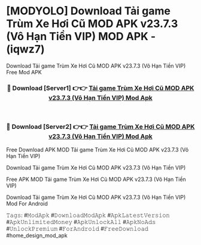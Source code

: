 # [MODYOLO] Download Tải game Trùm Xe Hơi Cũ MOD APK v23.7.3 (Vô Hạn Tiền VIP) MOD APK - (iqwz7)
Download Tải game Trùm Xe Hơi Cũ MOD APK v23.7.3 (Vô Hạn Tiền VIP) Free Mod APK

<div align="center">
<h3>🔴 Download [Server1] 👉👉 <a href="https://apk-comot.site?title=Tải_game_Trùm_Xe_Hơi_Cũ_MOD_APK_v23.7.3_(Vô_Hạn_Tiền_VIP)">Tải game Trùm Xe Hơi Cũ MOD APK v23.7.3 (Vô Hạn Tiền VIP) Mod Apk</a></h3><br>

<h3>🔴 Download [Server2] 👉👉 <a href="https://apk-comot.site?title=Tải_game_Trùm_Xe_Hơi_Cũ_MOD_APK_v23.7.3_(Vô_Hạn_Tiền_VIP)">Tải game Trùm Xe Hơi Cũ MOD APK v23.7.3 (Vô Hạn Tiền VIP) Mod Apk</a></h3>
</div>


Free Download APK MOD Tải game Trùm Xe Hơi Cũ MOD APK v23.7.3 (Vô Hạn Tiền VIP)

Download Tải game Trùm Xe Hơi Cũ MOD APK v23.7.3 (Vô Hạn Tiền VIP) 

Free APK MOD Tải game Trùm Xe Hơi Cũ MOD APK v23.7.3 (Vô Hạn Tiền VIP) 

Download Tải game Trùm Xe Hơi Cũ MOD APK v23.7.3 (Vô Hạn Tiền VIP) Mod For Android

𝚃𝚊𝚐𝚜: #𝙼𝚘𝚍𝙰𝚙𝚔 #𝙳𝚘𝚠𝚗𝚕𝚘𝚊𝚍𝙼𝚘𝚍𝙰𝚙𝚔 #𝙰𝚙𝚔𝙻𝚊𝚝𝚎𝚜𝚝𝚅𝚎𝚛𝚜𝚒𝚘𝚗 #𝙰𝚙𝚔𝚄𝚗𝚕𝚒𝚖𝚒𝚝𝚎𝚍𝙼𝚘𝚗𝚎𝚢 #𝙰𝚙𝚔𝚄𝚗𝚕𝚘𝚌𝚔𝙰𝚕𝚕 #𝙰𝚙𝚔𝙽𝚘𝙰𝚍𝚜 #𝚄𝚗𝚕𝚘𝚌𝚔𝙿𝚛𝚎𝚖𝚒𝚞𝚖 #𝙵𝚘𝚛𝙰𝚗𝚍𝚛𝚘𝚒𝚍 #𝙵𝚛𝚎𝚎𝙳𝚘𝚠𝚗𝚕𝚘𝚊𝚍 #home_design_mod_apk